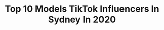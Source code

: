---
title: Top 10 Models TikTok Influencers In Sydney In 2020
description: >-
  Find top models TikTok influencers in Sydney in 2020. Most popular hashtags: #sydney #fyp #model #foryou.
platform: TikTok
hits: 14
text_top: Identify the best TikTok profiles on inBeat.
text_bottom: inBeat holds 14 TikTok influencers like this in Sydney, Australia for you to pitch.
profiles:
  - username: "harleyagsd"
    fullname: >-
      Harley a gsd 
    bio: >-
      Harley Workingline gsd Bday 14/1/18 Insta model Lives Sydney/Australia 🇦🇺
    location: "Australia"
    followers: 321200
    engagement: 2464
    commentsToLikes: 0.115389
    id: ck8tpd1hqpz7b0j78jmo3cha1
    verified: false
    hashtags: "#gsd, #petthings, #fyp, #foryou"
  - username: "lyndlkean"
    fullname: >-
      LyndlKean
    bio: >-
      Follow my IG LYNDLKEAN /🇦🇺/ Model / IMG Engage / Miss Earth Australia 2016
    location: "Australia"
    followers: 99600
    engagement: 1479
    commentsToLikes: 0.026252
    id: cka84t58ovid50i78rvcma8u1
    verified: true
    hashtags: "#fashion, #thatshot, #ad, #doless"
  - username: "annaliesegann"
    fullname: >-
      Annaliese Gann
    bio: >-
      AUSSIE MODEL 🤪🇦🇺 IG 110K - FB 20K IG annaliesegann Account made 30.07.2020
    location: "Australia"
    followers: 20500
    engagement: 472
    commentsToLikes: 0.055032
    id: ckdbwx6cje4ur0j23rfbbzhp4
    verified: false
    hashtags: "#foryoupage, #model, #dating, #australia"
  - username: "magicmensydney"
    fullname: >-
      Magic Men Sydney
    bio: >-
      Australia’s Number One Ladies Night www.magicmen.com.au/sydney
    location: "Australia"
    followers: 16000
    engagement: 943
    commentsToLikes: 0.022520
    id: ckcel92lav0en0j23t3hmjx3x
    verified: false
    hashtags: "#viralvideo, #funny, #hotguys, #dancer"
  - username: "bixiecolour"
    fullname: >-
      Bixiecolour
    bio: >-
      Hair salon in SYDNEY AUSTRALIA 🇦🇺 that does HOT HAIR -follow us on insta
    location: "Australia"
    followers: 12600
    engagement: 350
    commentsToLikes: 0.015249
    id: ckc8e3q6f9ig00j23yjnrkkqv
    verified: false
    hashtags: "#maneaddicts, #sydneyhair, #hairwaves, #hairtransformation"
  - username: "lucylanethegsd"
    fullname: >-
      Lucy the GSD 
    bio: >-
      NEW YOUTUBE VIDEO
    location: "Australia"
    followers: 1400000
    engagement: 1951
    commentsToLikes: 0.026246
    id: ck9jvmlipsw040j78714ljocj
    verified: true
    hashtags: "#dogs, #gsd, #tiktokanimals, #petsoftiktok"
  - username: "7th.era"
    fullname: >-
      7th.era
    bio: >-
      My name is Liam and I take photos of things 😁 YouTube + Insta @7th.era
    location: "Australia"
    followers: 95300
    engagement: 1133
    commentsToLikes: 0.009938
    id: ck8fc1ijx5zeb0j78gm8124q3
    verified: false
    hashtags: "#cameratrick, #bts, #sonycamera, #photooftheday"
  - username: "wilsend"
    fullname: >-
      WILSEND
    bio: >-
      Thc most cooked channel 🇦🇺
    location: "Australia"
    followers: 4436
    engagement: 597
    commentsToLikes: 0.037677
    id: ckbkzaeb2voqe0j23ahl5fom4
    verified: false
    hashtags: "#cooked, #fitness, #edm, #beinspired"
  - username: "andyescapes"
    fullname: >-
      Andrew
    bio: >-
      Videographer 📸 Always Adventuring | Syd 🇦🇺 Check the IG for the bangers 🔥
    location: "Australia"
    followers: 79400
    engagement: 816
    commentsToLikes: 0.018667
    id: ckbffu2t3apxc0j23ajpez8yv
    verified: false
    hashtags: "#drone, #transition, #cinematic, #viral"
  - username: "maria_aholelei"
    fullname: >-
      Maria Otulau Aholelei
    bio: >-
      GOD🙏🏼 FAMILY👨‍👩‍👧‍👦 SPORTS🏐 MUSIC🎵
    location: "Australia"
    followers: 23600
    engagement: 754
    commentsToLikes: 0.015586
    id: ckae1m8c2pgh30i78ucet6tg1
    verified: false
    hashtags: "#fiji, #fyp, #samoa, #polynesian"
---